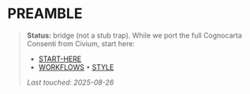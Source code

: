 # PREAMBLE

> **Status:** bridge (not a stub trap).
> While we port the full Cognocarta Consenti from Civium, start here:
> - [START-HERE](../START-HERE.md)
> - [WORKFLOWS](../WORKFLOWS.md) • [STYLE](../STYLE.md)
>
> _Last touched: 2025-08-26_

